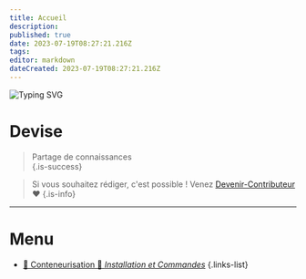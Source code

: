 ```yaml
---
title: Accueil
description: 
published: true
date: 2023-07-19T08:27:21.216Z
tags: 
editor: markdown
dateCreated: 2023-07-19T08:27:21.216Z
---
```


![Typing SVG](https://readme-typing-svg.demolab.com?font=Fira+Code&weight=600&size=60&duration=3000&pause=600&color=36A917&center=true&vCenter=true&width=800&height=100&lines=WIKI+PROGIAL+SYNAPSY)

# Devise
> Partage de connaissances  
{.is-success}

> Si vous souhaitez rédiger, c'est possible ! Venez [Devenir-Contributeur](/README) ❤️
{.is-info}

 ---
 
 # Menu
- [🐳 Conteneurisation 🐳 *Installation et Commandes*](/Conteneurisation/conteneurisation)
{.links-list}
